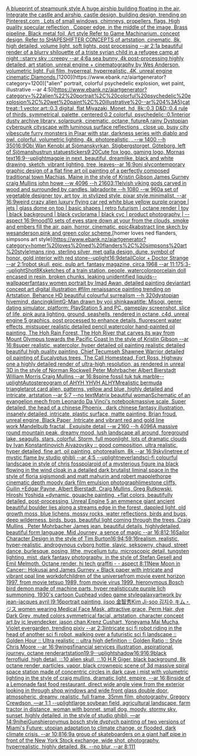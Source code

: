 [A blueprint of steampunk style A huge airship building floating in the air, Integrate the castle and airship, castle design, building design,  trending on Pinterest.com , Lots of small windows, chimneys, propellers, flags, High quality specular reflection ,  Copper  edge, in the middle of the image, Brass pipeline,  Black metal foil,  Art style Refer to Game Machinarium.  concept design, Refer to SHAPESHIFTER CONCEPTS  of artstation, cinematic,  8k, high detailed,  volume light,  soft lights,  post processing    --ar 2:1](https://www.ebank.nz/aiartgenerator?category=A%20blueprint%20of%20steampunk%20style%20A%20huge%20airship%20building%20floating%20in%20the%20air%2C%20Integrate%20the%20castle%20and%20airship%2C%20castle%20design%2C%20building%20design%2C%20%20trending%20on%20Pinterest.com%20%2C%20Lots%20of%20small%20windows%2C%20chimneys%2C%20propellers%2C%20flags%2C%20High%20quality%20specular%20reflection%20%2C%20%20Copper%20%20edge%2C%20in%20the%20middle%20of%20the%20image%2C%20Brass%20pipeline%2C%20%20Black%20metal%20foil%2C%20%20Art%20style%20Refer%20to%20Game%20Machinarium.%20%20concept%20design%2C%20Refer%20to%20SHAPESHIFTER%20CONCEPTS%20%20of%20artstation%2C%20cinematic%2C%20%208k%2C%20high%20detailed%2C%20%20volume%20light%2C%20%20soft%20lights%2C%20%20post%20processing%20%20%20%20--ar%202%3A1)[a beautiful render of a blurry shilouette of a triste syrian child in a refugee camp at night ::starry sky ::creepy --ar 4:6](https://www.ebank.nz/aiartgenerator?category=a%20beautiful%20render%20of%20a%20blurry%20shilouette%20of%20a%20triste%20syrian%20child%20in%20a%20refugee%20camp%20at%20night%20%3A%3Astarry%20sky%20%3A%3Acreepy%20--ar%204%3A6)[a sea bunny, 4k post-processing highly detailed, art station, unreal engine + cinematography by Wes Anderson, volumetric light, Fuji film, hyperreal, hyperrealistic, 4K, unreal engine cinematic,](https://www.ebank.nz/aiartgenerator?category=a%20sea%20bunny%2C%204k%20post-processing%20highly%20detailed%2C%20art%20station%2C%20unreal%20engine%20%2B%20cinematography%20by%20Wes%20Anderson%2C%20volumetric%20light%2C%20Fuji%20film%2C%20hyperreal%2C%20hyperrealistic%2C%204K%2C%20unreal%20engine%20cinematic%2C)[Diamonds.](https://www.ebank.nz/aiartgenerator?category=Diamonds.)[1200](https://www.ebank.nz/aiartgenerator?category=1200)["alien" portrait, colorful psychedelic explosion, wet paint, illustrative --ar 4:5](https://www.ebank.nz/aiartgenerator?category=%22alien%22%20portrait%2C%20colorful%20psychedelic%20explosion%2C%20wet%20paint%2C%20illustrative%20--ar%204%3A5)[cat treat::1 vector art::0.3 digital, flat Miyazaki, Monet, hd, 8k::0.3 D&D::0.4 rule of thirds, symmetrical, palette, centered:0.2 colorful, psychedelic::0.1](https://www.ebank.nz/aiartgenerator?category=cat%20treat%3A%3A1%20vector%20art%3A%3A0.3%20digital%2C%20flat%20Miyazaki%2C%20Monet%2C%20hd%2C%208k%3A%3A0.3%20D%26D%3A%3A0.4%20rule%20of%20thirds%2C%20symmetrical%2C%20palette%2C%20centered%3A0.2%20colorful%2C%20psychedelic%3A%3A0.1)[interior dusty archive library, solarpunk, cinematic, octane, future](https://www.ebank.nz/aiartgenerator?category=interior%20dusty%20archive%20library%2C%20solarpunk%2C%20cinematic%2C%20octane%2C%20future)[A rainy Dystopian cyberpunk cityscape with luminous surface reflections , close up, busy city vibes](https://www.ebank.nz/aiartgenerator?category=A%20rainy%20Dystopian%20cyberpunk%20cityscape%20with%20luminous%20surface%20reflections%20%2C%20close%20up%2C%20busy%20city%20vibes)[cute furry monsters in Pixar with star, darkness series with diablo and owl, colorful, volumetric lighting, 4k, photorealistic, , --w 1400 --h 350](https://www.ebank.nz/aiartgenerator?category=cute%20furry%20monsters%20in%20Pixar%20with%20star%2C%20darkness%20series%20with%20diablo%20and%20owl%2C%20colorful%2C%20volumetric%20lighting%2C%204k%2C%20photorealistic%2C%20%2C%20--w%201400%20--h%20350)[16:9](https://www.ebank.nz/aiartgenerator?category=16%3A9)[Obi Wan Kenobi at Sjömanskyrkan, Stigbergstorget, Göteborg. left of Sjömanshustrun statue](https://www.ebank.nz/aiartgenerator?category=Obi%20Wan%20Kenobi%20at%20Sj%C3%B6manskyrkan%2C%20Stigbergstorget%2C%20G%C3%B6teborg.%20left%20of%20Sj%C3%B6manshustrun%20statue)[stickers](https://www.ebank.nz/aiartgenerator?category=stickers)[9:20](https://www.ebank.nz/aiartgenerator?category=9%3A20)[Cute fox logo, gaming logo, Mornas text](https://www.ebank.nz/aiartgenerator?category=Cute%20fox%20logo%2C%20gaming%20logo%2C%20Mornas%20text)[16:9](https://www.ebank.nz/aiartgenerator?category=16%3A9)[--uplight](https://www.ebank.nz/aiartgenerator?category=--uplight)[magpie in next, beautiful, dreamlike, black and white drawing, sketch, vibrant lighting, tree, leaves--ar 16:9](https://www.ebank.nz/aiartgenerator?category=magpie%20in%20next%2C%20beautiful%2C%20dreamlike%2C%20black%20and%20white%20drawing%2C%20sketch%2C%20vibrant%20lighting%2C%20tree%2C%20leaves--ar%2016%3A9)[oni,sly](https://www.ebank.nz/aiartgenerator?category=oni%2Csly)[contemporary graphic design of a flat fine art oil painting of a perfectly composed traditional town Machias, Maine in the style of Kristin Gibson James Gurney craig Mullins john howe --w 4096 --h 2160](https://www.ebank.nz/aiartgenerator?category=contemporary%20graphic%20design%20of%20a%20flat%20fine%20art%20oil%20painting%20of%20a%20perfectly%20composed%20traditional%20town%20Machias%2C%20Maine%20in%20the%20style%20of%20Kristin%20Gibson%20James%20Gurney%20craig%20Mullins%20john%20howe%20--w%204096%20--h%202160)[3:1](https://www.ebank.nz/aiartgenerator?category=3%3A1)[1](https://www.ebank.nz/aiartgenerator?category=1)[](https://www.ebank.nz/aiartgenerator?category=)[elvish viking gods carved in wood and surrounded by candles, labradorite --h 1080 --w 960](https://www.ebank.nz/aiartgenerator?category=elvish%20viking%20gods%20carved%20in%20wood%20and%20surrounded%20by%20candles%2C%20labradorite%20--h%201080%20--w%20960)[a set of vegetable designer toy, art toy ,in stylized style, pixar style,minimalist, --ar 16:9](https://www.ebank.nz/aiartgenerator?category=a%20set%20of%20vegetable%20designer%20toy%2C%20art%20toy%20%2Cin%20stylized%20style%2C%20pixar%20style%2Cminimalist%2C%20--ar%2016%3A9)[weird crazy alien luxury flying car red white blue yellow purple orange | jets | glass dome on top | basic shapes | retro futurism | octane render | toy | black background | black cyclorama | black cyc | product photography | --aspect 16:9](https://www.ebank.nz/aiartgenerator?category=weird%20crazy%20alien%20luxury%20flying%20car%20red%20white%20blue%20yellow%20purple%20orange%20%7C%20jets%20%7C%20glass%20dome%20on%20top%20%7C%20basic%20shapes%20%7C%20retro%20futurism%20%7C%20octane%20render%20%7C%20toy%20%7C%20black%20background%20%7C%20black%20cyclorama%20%7C%20black%20cyc%20%7C%20product%20photography%20%7C%20--aspect%2016%3A9)[mood](https://www.ebank.nz/aiartgenerator?category=mood)[10 sets of eyes stare down at your from the clouds, smoke and embers fill the air, pain, horror, cinematic, epic](https://www.ebank.nz/aiartgenerator?category=10%20sets%20of%20eyes%20stare%20down%20at%20your%20from%20the%20clouds%2C%20smoke%20and%20embers%20fill%20the%20air%2C%20pain%2C%20horror%2C%20cinematic%2C%20epic)[4k](https://www.ebank.nz/aiartgenerator?category=4k)[abstract line skech by wesanderson,pink and green color scheme.](https://www.ebank.nz/aiartgenerator?category=abstract%20line%20skech%20by%20wesanderson%2Cpink%20and%20green%20color%20scheme.)[homer loves ned flanders, simpsons art style](https://www.ebank.nz/aiartgenerator?category=homer%20loves%20ned%20flanders%2C%20simpsons%20art%20style)[mans ring, sterling silver, met galla design, dune, symbol of honor, gold interior with red stone](https://www.ebank.nz/aiartgenerator?category=mans%20ring%2C%20sterling%20silver%2C%20met%20galla%20design%2C%20dune%2C%20symbol%20of%20honor%2C%20gold%20interior%20with%20red%20stone)[--uplight](https://www.ebank.nz/aiartgenerator?category=--uplight)[16:9](https://www.ebank.nz/aiartgenerator?category=16%3A9)[detail](https://www.ebank.nz/aiartgenerator?category=detail)[Color + Doctor Strange --ar 2:1](https://www.ebank.nz/aiartgenerator?category=Color%20%2B%20Doctor%20Strange%20--ar%202%3A1)[robot skull, epic, pulp art, fantasy magazine, circa 1968 --ar 11:17](https://www.ebank.nz/aiartgenerator?category=robot%20skull%2C%20epic%2C%20pulp%20art%2C%20fantasy%20magazine%2C%20circa%201968%20--ar%2011%3A17)[5:3](https://www.ebank.nz/aiartgenerator?category=5%3A3)[--uplight](https://www.ebank.nz/aiartgenerator?category=--uplight)[Shot](https://www.ebank.nz/aiartgenerator?category=Shot)[8K](https://www.ebank.nz/aiartgenerator?category=8K)[sketches of a train station, people, watercolor](https://www.ebank.nz/aiartgenerator?category=sketches%20of%20a%20train%20station%2C%20people%2C%20watercolor)[porcelain doll encased in resin, broken chunks, leaking unidentified liquids](https://www.ebank.nz/aiartgenerator?category=porcelain%20doll%20encased%20in%20resin%2C%20broken%20chunks%2C%20leaking%20unidentified%20liquids)[--wallpaper](https://www.ebank.nz/aiartgenerator?category=--wallpaper)[fantasy women portrait by Imad Awan, detailed painting deviantart concept art digital illustration #film renaissance painting trending on Artstation, Behance HD beautiful colourful surrealism --h 320](https://www.ebank.nz/aiartgenerator?category=fantasy%20women%20portrait%20by%20Imad%20Awan%2C%20detailed%20painting%20deviantart%20concept%20art%20digital%20illustration%20%23film%20renaissance%20painting%20trending%20on%20Artstation%2C%20Behance%20HD%20beautiful%20colourful%20surrealism%20--h%20320)[dystopian hivemind, dancing](https://www.ebank.nz/aiartgenerator?category=dystopian%20hivemind%2C%20dancing)[klimt](https://www.ebank.nz/aiartgenerator?category=klimt)[G-Man drawn by yoji shinkawa](https://www.ebank.nz/aiartgenerator?category=G-Man%20drawn%20by%20yoji%20shinkawa)[title: Misogi, genre: dating simulator, platform: PlayStation 5 and PC, gameplay screenshot, slice of life, pink aura lighting, ground, seashells, rendered in octane, c4d, unreal engine 5 graphics, post processed to enhance details, fluorescent water effects, mist](https://www.ebank.nz/aiartgenerator?category=title%3A%20Misogi%2C%20genre%3A%20dating%20simulator%2C%20platform%3A%20PlayStation%205%20and%20PC%2C%20gameplay%20screenshot%2C%20slice%20of%20life%2C%20pink%20aura%20lighting%2C%20ground%2C%20seashells%2C%20rendered%20in%20octane%2C%20c4d%2C%20unreal%20engine%205%20graphics%2C%20post%20processed%20to%20enhance%20details%2C%20fluorescent%20water%20effects%2C%20mist)[super realistic detailed pencil watercolor hand-painted oil painting, The Hoh Rain Forest, The Hoh River that carves its way from Mount Olympus towards the Pacific Coast In the style of Kristin Gibson --ar 16:8](https://www.ebank.nz/aiartgenerator?category=super%20realistic%20detailed%20pencil%20watercolor%20hand-painted%20oil%20painting%2C%20The%20Hoh%20Rain%20Forest%2C%20The%20Hoh%20River%20that%20carves%20its%20way%20from%20Mount%20Olympus%20towards%20the%20Pacific%20Coast%20In%20the%20style%20of%20Kristin%20Gibson%20--ar%2016%3A8)[super realistic, watercolor, hyper detailed oil painting realistic detailed beautiful high quality painting, Chief Tecumseh Shawnee Warrior detailed oil painting of Eucalyptus trees, The Call Homestead, Fort Ross, Highway one a highly detailed render of ultra-high resolution, as rendered in unreal 3D in the style of Norman Rockwell Peter Mohrbacher  Albert Bierstadt William Morris Craig Mullins --ar 16:8](https://www.ebank.nz/aiartgenerator?category=super%20realistic%2C%20watercolor%2C%20hyper%20detailed%20oil%20painting%20realistic%20detailed%20beautiful%20high%20quality%20painting%2C%20Chief%20Tecumseh%20Shawnee%20Warrior%20detailed%20oil%20painting%20of%20Eucalyptus%20trees%2C%20The%20Call%20Homestead%2C%20Fort%20Ross%2C%20Highway%20one%20a%20highly%20detailed%20render%20of%20ultra-high%20resolution%2C%20as%20rendered%20in%20unreal%203D%20in%20the%20style%20of%20Norman%20Rockwell%20Peter%20Mohrbacher%20%20Albert%20Bierstadt%20William%20Morris%20Craig%20Mullins%20--ar%2016%3A8)[spine fossil tuk tuk,marble](https://www.ebank.nz/aiartgenerator?category=spine%20fossil%20tuk%20tuk%2Cmarble)[--uplight](https://www.ebank.nz/aiartgenerator?category=--uplight)[Autostereogram of AHYH YHVH ALHYM](https://www.ebank.nz/aiartgenerator?category=Autostereogram%20of%20AHYH%20YHVH%20ALHYM)[realistic bermuda triangle](https://www.ebank.nz/aiartgenerator?category=realistic%20bermuda%20triangle)[tarot card alien, patterns, yellow and blue, highly detailed and intricate, artstation --ar 5:7 --no text](https://www.ebank.nz/aiartgenerator?category=tarot%20card%20alien%2C%20patterns%2C%20yellow%20and%20blue%2C%20highly%20detailed%20and%20intricate%2C%20artstation%20--ar%205%3A7%20--no%20text)[Matrix beautiful woman](https://www.ebank.nz/aiartgenerator?category=Matrix%20beautiful%20woman)[Schematic of an evangelion mech from Leonardo Da Vinci's notebook](https://www.ebank.nz/aiartgenerator?category=Schematic%20of%20an%20evangelion%20mech%20from%20Leonardo%20Da%20Vinci%27s%20notebook)[massive scale, Super detailed, the head of a chinese Phoenix , dark chinese fantasy illustration, insanely detailed, intricate, plastic surface, matte painting, Brian froud, unreal engine, Black Paper ,Intricate and vibrant red and gold line work,Mandelbulb fractal , Exquisite detail --w 2160  --h 4096](https://www.ebank.nz/aiartgenerator?category=massive%20scale%2C%20Super%20detailed%2C%20the%20head%20of%20a%20chinese%20Phoenix%20%2C%20dark%20chinese%20fantasy%20illustration%2C%20insanely%20detailed%2C%20intricate%2C%20plastic%20surface%2C%20matte%20painting%2C%20Brian%20froud%2C%20unreal%20engine%2C%20Black%20Paper%20%2CIntricate%20and%20vibrant%20red%20and%20gold%20line%20work%2CMandelbulb%20fractal%20%2C%20Exquisite%20detail%20--w%202160%20%20--h%204096)[A massive round mountain peak, dreamy mood, lush landscape all around, foreground lake, seagulls, stars, colorful, Storm, full moonlight, lots of dramatic clouds by Ivan Konstantinovich Aivazovsky :: good composition, ultra realistic, hyper detailed, fine art, oil painting, photorealism, 8k --ar 16:9](https://www.ebank.nz/aiartgenerator?category=A%20massive%20round%20mountain%20peak%2C%20dreamy%20mood%2C%20lush%20landscape%20all%20around%2C%20foreground%20lake%2C%20seagulls%2C%20stars%2C%20colorful%2C%20Storm%2C%20full%20moonlight%2C%20lots%20of%20dramatic%20clouds%20by%20Ivan%20Konstantinovich%20Aivazovsky%20%3A%3A%20good%20composition%2C%20ultra%20realistic%2C%20hyper%20detailed%2C%20fine%20art%2C%20oil%20painting%2C%20photorealism%2C%208k%20--ar%2016%3A9)[skyline](https://www.ebank.nz/aiartgenerator?category=skyline)[tree of mystic flame by studio ghibli  --ar 4:5 --uplight](https://www.ebank.nz/aiartgenerator?category=tree%20of%20mystic%20flame%20by%20studio%20ghibli%20%20--ar%204%3A5%20--uplight)[neverland](https://www.ebank.nz/aiartgenerator?category=neverland)[sci-fi colourful landscape in style of chris foss](https://www.ebank.nz/aiartgenerator?category=sci-fi%20colourful%20landscape%20in%20style%20of%20chris%20foss)[polaroid of a mysterious figure ina black flowing in the wind cloak in a detailed dark brutalist liminal space in the style of floria sigismondi and matt mahurin and robert mapplethorpe cinematic depth moody dark film emulsion photograph](https://www.ebank.nz/aiartgenerator?category=polaroid%20of%20a%20mysterious%20figure%20ina%20black%20flowing%20in%20the%20wind%20cloak%20in%20a%20detailed%20dark%20brutalist%20liminal%20space%20in%20the%20style%20of%20floria%20sigismondi%20and%20matt%20mahurin%20and%20robert%20mapplethorpe%20cinematic%20depth%20moody%20dark%20film%20emulsion%20photograph)[limestone cliffs, Guilin +Edgar Payne, Albert Bierstadt, Craig Mullins, Greg Rutkowski, Hiroshi Yoshida +dynamic, gouache painting, +flat colors, beautifully detailed, post-processing, Unreal Engine 5 an emmence giant ancient beautiful boulder lies along a streams edge in the forest, dappled light, old growth moss, blue lichens, mossy rocks, water reflections, birds and bugs, deep wilderness, birds, bugs, beautiful light coming through the trees, Craig Mullins , Peter Mohrbacher James jean, beautiful details, highlydetailed, beautiful form language, Mid Journey, a sence of magic --ar 16:8](https://www.ebank.nz/aiartgenerator?category=limestone%20cliffs%2C%20Guilin%20%2BEdgar%20Payne%2C%20Albert%20Bierstadt%2C%20Craig%20Mullins%2C%20Greg%20Rutkowski%2C%20Hiroshi%20Yoshida%20%2Bdynamic%2C%20gouache%20painting%2C%20%2Bflat%20colors%2C%20beautifully%20detailed%2C%20post-processing%2C%20Unreal%20Engine%205%20an%20emmence%20giant%20ancient%20beautiful%20boulder%20lies%20along%20a%20streams%20edge%20in%20the%20forest%2C%20dappled%20light%2C%20old%20growth%20moss%2C%20blue%20lichens%2C%20mossy%20rocks%2C%20water%20reflections%2C%20birds%20and%20bugs%2C%20deep%20wilderness%2C%20birds%2C%20bugs%2C%20beautiful%20light%20coming%20through%20the%20trees%2C%20Craig%20Mullins%20%2C%20Peter%20Mohrbacher%20James%20jean%2C%20beautiful%20details%2C%20highlydetailed%2C%20beautiful%20form%20language%2C%20Mid%20Journey%2C%20a%20sence%20of%20magic%20--ar%2016%3A8)[12:16](https://www.ebank.nz/aiartgenerator?category=12%3A16)[Sailor Character Design in the style of Tim Burton](https://www.ebank.nz/aiartgenerator?category=Sailor%20Character%20Design%20in%20the%20style%20of%20Tim%20Burton)[16:9](https://www.ebank.nz/aiartgenerator?category=16%3A9)[4:5](https://www.ebank.nz/aiartgenerator?category=4%3A5)[9:16](https://www.ebank.nz/aiartgenerator?category=9%3A16)[realism, realistic, hyper-realistic, androgynous cyborg hottie, slavic, seksowny, chaud, street dance, burlesque, posing, lithe, mycelium tutu, microscopic detail, tungsten lighting, mist, dark fantasy photography, in the style of Stefan Gesell and Emil Melmoth. Octane render, hi tech graffiti  - - aspect 8:11](https://www.ebank.nz/aiartgenerator?category=realism%2C%20realistic%2C%20hyper-realistic%2C%20androgynous%20cyborg%20hottie%2C%20slavic%2C%20seksowny%2C%20chaud%2C%20street%20dance%2C%20burlesque%2C%20posing%2C%20lithe%2C%20mycelium%20tutu%2C%20microscopic%20detail%2C%20tungsten%20lighting%2C%20mist%2C%20dark%20fantasy%20photography%2C%20in%20the%20style%20of%20Stefan%20Gesell%20and%20Emil%20Melmoth.%20Octane%20render%2C%20hi%20tech%20graffiti%20%20-%20-%20aspect%208%3A11)[New Moon in Cancer:: Hokusai and James Gurney + Black paper with intricate and vibrant opal line work](https://www.ebank.nz/aiartgenerator?category=New%20Moon%20in%20Cancer%3A%3A%20Hokusai%20and%20James%20Gurney%20%2B%20Black%20paper%20with%20intricate%20and%20vibrant%20opal%20line%20work)[dof](https://www.ebank.nz/aiartgenerator?category=dof)[children of the universe](https://www.ebank.nz/aiartgenerator?category=children%20of%20the%20universe)[from movie event horizon 1997, from movie tetsuo 1989, from movie virus 1999, hieronymous Bosch bird demon made of machine parts, hyper realistic](https://www.ebank.nz/aiartgenerator?category=from%20movie%20event%20horizon%201997%2C%20from%20movie%20tetsuo%201989%2C%20from%20movie%20virus%201999%2C%20hieronymous%20Bosch%20bird%20demon%20made%20of%20machine%20parts%2C%20hyper%20realistic)[cute purple lich summoning, 1930's cartoon Cuphead video game style](https://www.ebank.nz/aiartgenerator?category=cute%20purple%20lich%20summoning%2C%201930%27s%20cartoon%20Cuphead%20video%20game%20style)[galaxy](https://www.ebank.nz/aiartgenerator?category=galaxy)[artwork by jean-jacques avril I](https://www.ebank.nz/aiartgenerator?category=artwork%20by%20jean-jacques%20avril%20I)[9:16](https://www.ebank.nz/aiartgenerator?category=9%3A16)[portrait painting,  jisoo 金智秀Kim Ji-soo 김지수 キム・ジス women wearing Medical Face Mask, attractive,grace, Perm Hair, dye Dark Grey ,muted colors,symmetrical facial, artstation, character concept art,by jc leyendecker, jason chan,Krenz Cushart, Yoneyama Mai Mucha, Violet evergarden, trending pixiv --ar 2:3](https://www.ebank.nz/aiartgenerator?category=portrait%20painting%2C%20%20jisoo%20%E9%87%91%E6%99%BA%E7%A7%80Kim%20Ji-soo%20%EA%B9%80%EC%A7%80%EC%88%98%20%E3%82%AD%E3%83%A0%E3%83%BB%E3%82%B8%E3%82%B9%20women%20wearing%20Medical%20Face%20Mask%2C%20attractive%2Cgrace%2C%20Perm%20Hair%2C%20dye%20Dark%20Grey%20%2Cmuted%20colors%2Csymmetrical%20facial%2C%20artstation%2C%20character%20concept%20art%2Cby%20jc%20leyendecker%2C%20jason%20chan%2CKrenz%20Cushart%2C%20Yoneyama%20Mai%20Mucha%2C%20Violet%20evergarden%2C%20trending%20pixiv%20--ar%202%3A3)[intricate sci fi robot riding in the head of another sci fi robot, walking over a futuristic sci fi landscape :: Golden Hour :: Ultra realistic :: ultra high definition :: Golden Ratio :: Style Chris Moore --ar 16:9](https://www.ebank.nz/aiartgenerator?category=intricate%20sci%20fi%20robot%20riding%20in%20the%20head%20of%20another%20sci%20fi%20robot%2C%20walking%20over%20a%20futuristic%20sci%20fi%20landscape%20%3A%3A%20Golden%20Hour%20%3A%3A%20Ultra%20realistic%20%3A%3A%20ultra%20high%20definition%20%3A%3A%20Golden%20Ratio%20%3A%3A%20Style%20Chris%20Moore%20--ar%2016%3A9)[wings](https://www.ebank.nz/aiartgenerator?category=wings)[financial services illustration, aspirational, journey, octane render](https://www.ebank.nz/aiartgenerator?category=financial%20services%20illustration%2C%20aspirational%2C%20journey%2C%20octane%20render)[artstation](https://www.ebank.nz/aiartgenerator?category=artstation)[19:9](https://www.ebank.nz/aiartgenerator?category=19%3A9)[--uplight](https://www.ebank.nz/aiartgenerator?category=--uplight)[shadow](https://www.ebank.nz/aiartgenerator?category=shadow)[16:9](https://www.ebank.nz/aiartgenerator?category=16%3A9)[16:9](https://www.ebank.nz/aiartgenerator?category=16%3A9)[black ferrofluid, high detail, ::.10 alien skull, ::.10 H.R Giger, black background, 8k octane render, particles, vapor, black crown](https://www.ebank.nz/aiartgenerator?category=black%20ferrofluid%2C%20high%20detail%2C%20%3A%3A.10%20alien%20skull%2C%20%3A%3A.10%20H.R%20Giger%2C%20black%20background%2C%208k%20octane%20render%2C%20particles%2C%20vapor%2C%20black%20crown)[epic scene of 3d massive spiral space station made of concentric circles in dark cave i mist with volumetric lighting in the style of craig mullins, dramatic light, empire, --ar 16:8](https://www.ebank.nz/aiartgenerator?category=epic%20scene%20of%203d%20massive%20spiral%20space%20station%20made%20of%20concentric%20circles%20in%20dark%20cave%20i%20mist%20with%20volumetric%20lighting%20in%20the%20style%20of%20craig%20mullins%2C%20dramatic%20light%2C%20empire%2C%20--ar%2016%3A8)[inside of a Lemonade fast food restaurant, direct wide angle view from the exterior looking in through shop windows and wide front glass double door, atmospheric, dreamy, realistic, full frame, 35mm film, photography, Gregory Crewdson, —ar 1:1 --uplight](https://www.ebank.nz/aiartgenerator?category=inside%20of%20a%20Lemonade%20fast%20food%20restaurant%2C%20direct%20wide%20angle%20view%20from%20the%20exterior%20looking%20in%20through%20shop%20windows%20and%20wide%20front%20glass%20double%20door%2C%20atmospheric%2C%20dreamy%2C%20realistic%2C%20full%20frame%2C%2035mm%20film%2C%20photography%2C%20Gregory%20Crewdson%2C%20%E2%80%94ar%201%3A1%20--uplight)[large soybean field, agricultural landscape, farm tractor in distance, woman with bonnet, small dog, moody, stormy sky, sunset, highly detailed, in the style of studio ghibli, —ar 14:9](https://www.ebank.nz/aiartgenerator?category=large%20soybean%20field%2C%20agricultural%20landscape%2C%20farm%20tractor%20in%20distance%2C%20woman%20with%20bonnet%2C%20small%20dog%2C%20moody%2C%20stormy%20sky%2C%20sunset%2C%20highly%20detailed%2C%20in%20the%20style%20of%20studio%20ghibli%2C%20%E2%80%94ar%2014%3A9)[nihei](https://www.ebank.nz/aiartgenerator?category=nihei)[Guns](https://www.ebank.nz/aiartgenerator?category=Guns)[hieronymus bosch style dyptych painting of two versions of Miami's Future: utopian adaptation to climate change, or flooded, dark climate crisis. --ar 10:8](https://www.ebank.nz/aiartgenerator?category=hieronymus%20bosch%20style%20dyptych%20painting%20of%20two%20versions%20of%20Miami%27s%20Future%3A%20utopian%20adaptation%20to%20climate%20change%2C%20or%20flooded%2C%20dark%20climate%20crisis.%20--ar%2010%3A8)[16:9](https://www.ebank.nz/aiartgenerator?category=16%3A9)[a group of skateboarders on a giant half pipe in front of the New York Stock exchange, wide shot, photography, hyperrealistic, highly detailed, 8k, --no blur, --ar 8:11](https://www.ebank.nz/aiartgenerator?category=a%20group%20of%20skateboarders%20on%20a%20giant%20half%20pipe%20in%20front%20of%20the%20New%20York%20Stock%20exchange%2C%20wide%20shot%2C%20photography%2C%20hyperrealistic%2C%20highly%20detailed%2C%208k%2C%20--no%20blur%2C%20--ar%208%3A11)[1](https://www.ebank.nz/aiartgenerator?category=1)